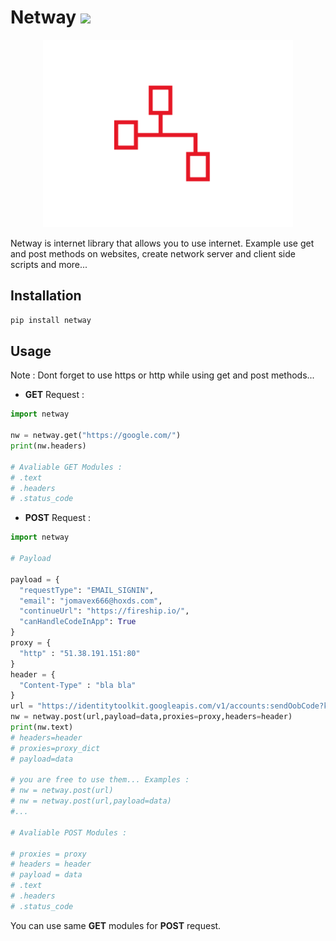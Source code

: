 # Netway ![](https://visitor-badge.glitch.me/badge?page_id=bytegods.netway)

<div> 
  <p align="center">
    <img src="https://github.com/bytegods/netway/blob/main/assets/png/logo.png?raw=true" width="400"> 
  </p>
</div>

Netway is internet library that allows you to use internet. Example use get and post methods on websites, create network server and client side scripts and more...


## Installation
```python
pip install netway
```

## Usage
Note : Dont forget to use https or http while using get and post methods...

* **GET** Request :
```python
import netway 

nw = netway.get("https://google.com/")
print(nw.headers)

# Avaliable GET Modules : 
# .text 
# .headers
# .status_code
```

* **POST** Request :
```python
import netway

# Payload

payload = {
  "requestType": "EMAIL_SIGNIN",
  "email": "jomavex666@hoxds.com",
  "continueUrl": "https://fireship.io/",
  "canHandleCodeInApp": True
}
proxy = {
  "http" : "51.38.191.151:80"
}
header = {
  "Content-Type" : "bla bla"
}
url = "https://identitytoolkit.googleapis.com/v1/accounts:sendOobCode?key=AIzaSyBns4UUCKIfb_3xOesTSezA9GbEyuIU7XA"
nw = netway.post(url,payload=data,proxies=proxy,headers=header)
print(nw.text)
# headers=header
# proxies=proxy_dict
# payload=data

# you are free to use them... Examples : 
# nw = netway.post(url)
# nw = netway.post(url,payload=data)
#...

# Avaliable POST Modules : 

# proxies = proxy
# headers = header
# payload = data 
# .text 
# .headers
# .status_code
```
You can use same **GET** modules for **POST** request.

